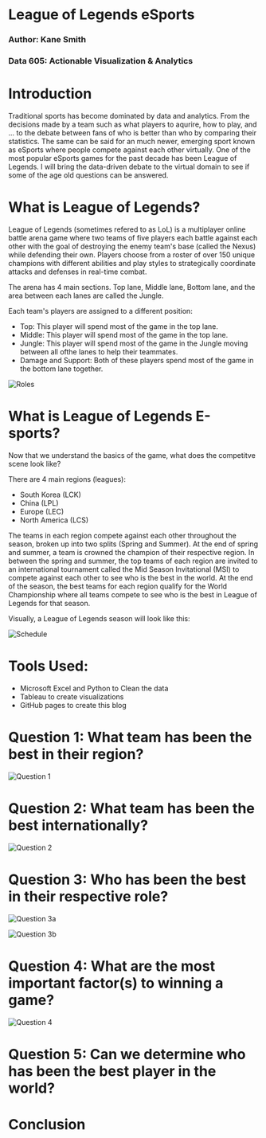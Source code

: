 # League of Legends eSports
### Author: Kane Smith
### Data 605: Actionable Visualization & Analytics

# Introduction 

Traditional sports has become dominated by data and analytics. From the decisions made by a team such as what players to aqurire, how to play, and ... to the debate between fans of who is better than who by comparing their statistics. The same can be said for an much newer, emerging sport known as eSports where people compete against each other virtually. One of the most popular eSports games for the past decade has been League of Legends. I will bring the data-driven debate to the virtual domain to see if some of the age old questions can be answered.

# What is League of Legends?

League of Legends (sometimes refered to as LoL) is a multiplayer online battle arena game where two teams of five players each battle against each other with the goal of destroying the enemy team's base (called the Nexus) while defending their own. Players choose from a roster of over 150 unique champions with different abilities and play styles to strategically coordinate attacks and defenses in real-time combat. 

The arena has 4 main sections. Top lane, Middle lane, Bottom lane, and the area between each lanes are called the Jungle.

Each team's players are assigned to a different position:
- Top: This player will spend most of the game in the top lane.
- Middle: This player will spend most of the game in the top lane.
- Jungle: This player will spend most of the game in the Jungle moving between all ofthe lanes to help their teammates.
- Damage and Support: Both of these players spend most of the game in the bottom lane together.

![Roles](https://github.com/kaneiscoding/DATA-605-Final-Project/blob/main/Graphics/roles-map-mobafire.png)

# What is League of Legends E-sports?
Now that we understand the basics of the game, what does the competitve scene look like?

There are 4 main regions (leagues):
- South Korea (LCK)
- China (LPL)
- Europe (LEC)
- North America (LCS)

The teams in each region compete against each other throughout the season, broken up into two splits (Spring and Summer). At the end of spring and summer, a team is crowned the champion of their respective region. In between the spring and summer, the top teams of each region are invited to an international tournament called the Mid Season Invitational (MSI) to compete against each other to see who is the best in the world. At the end of the season, the best teams for each region qualify for the World Championship where all teams compete to see who is the best in League of Legends for that season. 

Visually, a League of Legends season will look like this:

![Schedule](https://github.com/kaneiscoding/DATA-605-Final-Project/blob/main/Graphics/season-schedule.png)

# Tools Used:
- Microsoft Excel and Python to Clean the data
- Tableau to create visualizations
- GitHub pages to create this blog 

# Question 1: What team has been the best in their region?
![Question 1](https://github.com/kaneiscoding/DATA-605-Final-Project/blob/main/Graphics/Q1%20Annotated.png)

# Question 2: What team has been the best internationally?
![Question 2](https://github.com/kaneiscoding/DATA-605-Final-Project/blob/main/Graphics/Q2%20Annotated.png)

# Question 3: Who has been the best in their respective role?
![Question 3a](https://github.com/kaneiscoding/DATA-605-Final-Project/blob/main/Graphics/Q3%20P1%20Annotated.png)

![Question 3b](https://github.com/kaneiscoding/DATA-605-Final-Project/blob/main/Graphics/Question%203%20p2.jpg)

# Question 4: What are the most important factor(s) to winning a game?
![Question 4](https://github.com/kaneiscoding/DATA-605-Final-Project/blob/main/Graphics/Q4%20Annotated.png)

# Question 5: Can we determine who has been the best player in the world?

# Conclusion 
